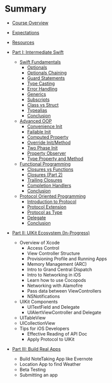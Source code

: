 # Summary
  * [Course Overview](0000/0002_Course_Overview.md)
  * [Expectations](0000/0004_Expectation.md)
  * [Resources](0000/0005_Resources.md)


  * [Part I: Intermediate Swift]()
    * [Swift Fundamentals](1000/1100/1100_intro.md)
      * [Optionals](1000/1100//1101_optionals.md)
      * [Optionals Chaining](1000/1100/1102_optionals_chaining.md)
      * [Guard Statements](1000/1100/1103_guard_statements.md)
      * [Type Casting](1000/1100/1104_type_casting.md)
      * [Error Handling](1000/1100/1105_error_handling.md)
      * [Generics](1000/1100/1106_generics.md)
      * [Subscripts](1000/1100/1107_subscripts.md)
      * [Class vs Struct](1000/1100/1108_class_vs_struct.md)
      * [Typealias](1000/1100/1109_typealias.md)
      * [Conclusion]()
    * [Advanced OOP](1000/1200/1200_intro.md)
      * [Convenience Init](1000/1200/1201_convenience_init.md)
      * [Failable Init](1000/1200/1202_failable_init.md)
      * [Computed Property](1000/1200/1203_computed_property.md)
      * [Override Init/Method](1000/1200/1204_override_init_method.md)
      * [Two Phase Init](1000/1200/1205_two_phase_init.md)
      * [Property Observer](1000/1200/1206_property_observer.md)
      * [Type Property and Method](1000/1200/1207_type_property_method.md)
    * [Functional Programming](1000/1300/1300_intro.md)
      * [Closures vs Functions](1000/1300/1301_closures_vs_functions.md)
      * [Closures (Part 2)](1000/1300/1302_closures_part2.md)
      * [Trailing Closures](1000/1300/1303_trailing_closures.md)
      * [Completion Handlers](1000/1300/1304_completion_handlers.md)
      * [Conclusion]()
    * [Protocol Oriented Programming](1000/1400/1400_intro.md)
      * [Introduction to Protocol](1000/1400/1401_intro_to_protocol.md)
      * [Protocol Extension](1000/1400/1402_protocol_extension.md)
      * [Protocol as Type](1000/1400/1403_protocol_as_type.md)
      * [Delegate](1000/1400/1404_delegate.md)
      * [Conclusion]()


  * [Part II: UIKit Ecosystem (In-Progress)](2000/2000_intro.md)
    * Overview of Xcode
      * Access Control
      * View Controller Structure
      * Provisioning Profile and Running Apps
      * Memory Management (ARC)
      * Intro to Grand Central Dispatch
      * Intro to Networking in iOS
      * Learn how to use Cocopods
      * Networking with Alamofire
      * Pass data between ViewControllers
      * NSNotifications
    * UIKit Components
      * UITextField and Delegate
      * UIAlertViewController and Delegate
    * UITableView
    * UICollectionView
    * Tips for iOS Developers
      * Effective Reading of API Doc    
      * Apply Protocol to UIKit


* [Part III: Build Real Apps](3000/3000_intro.md)
  * Build NoteTaking App like Evernote
  * Location App to find Weather
  * Beta Testing
  * Submitting an app
